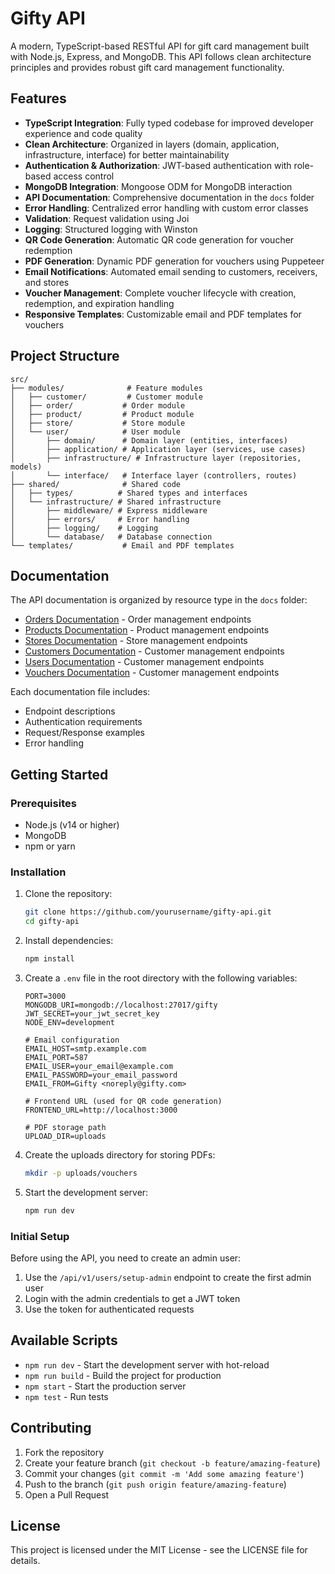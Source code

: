# Gifty API

A modern, TypeScript-based RESTful API for gift card management built with Node.js, Express, and MongoDB. This API follows clean architecture principles and provides robust gift card management functionality.

## Features

- **TypeScript Integration**: Fully typed codebase for improved developer experience and code quality
- **Clean Architecture**: Organized in layers (domain, application, infrastructure, interface) for better maintainability
- **Authentication & Authorization**: JWT-based authentication with role-based access control
- **MongoDB Integration**: Mongoose ODM for MongoDB interaction
- **API Documentation**: Comprehensive documentation in the `docs` folder
- **Error Handling**: Centralized error handling with custom error classes
- **Validation**: Request validation using Joi
- **Logging**: Structured logging with Winston
- **QR Code Generation**: Automatic QR code generation for voucher redemption
- **PDF Generation**: Dynamic PDF generation for vouchers using Puppeteer
- **Email Notifications**: Automated email sending to customers, receivers, and stores
- **Voucher Management**: Complete voucher lifecycle with creation, redemption, and expiration handling
- **Responsive Templates**: Customizable email and PDF templates for vouchers

## Project Structure

```
src/
├── modules/              # Feature modules
│   ├── customer/         # Customer module
│   ├── order/           # Order module
│   ├── product/         # Product module
│   ├── store/           # Store module
│   └── user/            # User module
│       ├── domain/      # Domain layer (entities, interfaces)
│       ├── application/ # Application layer (services, use cases)
│       ├── infrastructure/ # Infrastructure layer (repositories, models)
│       └── interface/   # Interface layer (controllers, routes)
├── shared/              # Shared code
│   ├── types/          # Shared types and interfaces
│   └── infrastructure/ # Shared infrastructure
│       ├── middleware/ # Express middleware
│       ├── errors/     # Error handling
│       ├── logging/    # Logging
│       └── database/   # Database connection
└── templates/           # Email and PDF templates
```

## Documentation

The API documentation is organized by resource type in the `docs` folder:

- [Orders Documentation](docs/orders.md) - Order management endpoints
- [Products Documentation](docs/products.md) - Product management endpoints
- [Stores Documentation](docs/stores.md) - Store management endpoints
- [Customers Documentation](docs/customers.md) - Customer management endpoints
- [Users Documentation](docs/users.md) - Customer management endpoints
- [Vouchers Documentation](docs/vouchers.md) - Customer management endpoints

Each documentation file includes:

- Endpoint descriptions
- Authentication requirements
- Request/Response examples
- Error handling

## Getting Started

### Prerequisites

- Node.js (v14 or higher)
- MongoDB
- npm or yarn

### Installation

1. Clone the repository:

   ```bash
   git clone https://github.com/yourusername/gifty-api.git
   cd gifty-api
   ```

2. Install dependencies:

   ```bash
   npm install
   ```

3. Create a `.env` file in the root directory with the following variables:

   ```
   PORT=3000
   MONGODB_URI=mongodb://localhost:27017/gifty
   JWT_SECRET=your_jwt_secret_key
   NODE_ENV=development

   # Email configuration
   EMAIL_HOST=smtp.example.com
   EMAIL_PORT=587
   EMAIL_USER=your_email@example.com
   EMAIL_PASSWORD=your_email_password
   EMAIL_FROM=Gifty <noreply@gifty.com>

   # Frontend URL (used for QR code generation)
   FRONTEND_URL=http://localhost:3000

   # PDF storage path
   UPLOAD_DIR=uploads
   ```

4. Create the uploads directory for storing PDFs:

   ```bash
   mkdir -p uploads/vouchers
   ```

5. Start the development server:
   ```bash
   npm run dev
   ```

### Initial Setup

Before using the API, you need to create an admin user:

1. Use the `/api/v1/users/setup-admin` endpoint to create the first admin user
2. Login with the admin credentials to get a JWT token
3. Use the token for authenticated requests

## Available Scripts

- `npm run dev` - Start the development server with hot-reload
- `npm run build` - Build the project for production
- `npm start` - Start the production server
- `npm test` - Run tests

## Contributing

1. Fork the repository
2. Create your feature branch (`git checkout -b feature/amazing-feature`)
3. Commit your changes (`git commit -m 'Add some amazing feature'`)
4. Push to the branch (`git push origin feature/amazing-feature`)
5. Open a Pull Request

## License

This project is licensed under the MIT License - see the LICENSE file for details.
